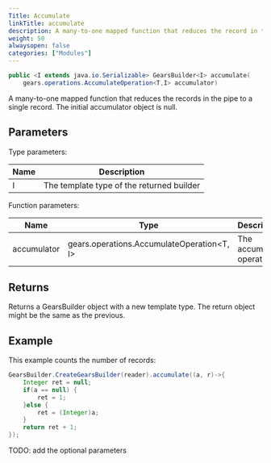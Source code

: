 ```yaml
---
Title: Accumulate
linkTitle: accumulate
description: A many-to-one mapped function that reduces the record in the pipe to a single record.
weight: 50
alwaysopen: false
categories: ["Modules"]
---
```


```java
public <I extends java.io.Serializable> GearsBuilder<I> accumulate​(
    gears.operations.AccumulateOperation<T,​I> accumulator)
```

A many-to-one mapped function that reduces the records in the pipe to a single record. The initial accumulator object is null.

## Parameters
 
Type parameters:

| Name | Description |
|------|-------------|
| I | The template type of the returned builder |

Function parameters:

| Name | Type | Description |
|------|------|-------------|
| accumulator | gears.operations.AccumulateOperation<T,​I> | The accumulate operation |

## Returns

Returns a GearsBuilder object with a new template type. The return object might be the same as the previous.

## Example

This example counts the number of records:

```java
GearsBuilder.CreateGearsBuilder(reader).accumulate((a, r)->{
    Integer ret = null;
    if(a == null) {
	    ret = 1;
    }else {
	    ret = (Integer)a;
    }
    return ret + 1;
});
```

TODO: add the optional parameters